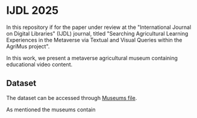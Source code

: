 # IJDL 2025

In this repository if for the paper under review at the "International Journal on Digital Libraries" (IJDL) journal, titled "Searching Agricultural Learning Experiences in the Metaverse via Textual and Visual Queries within the AgriMus project".

In this work, we present a metaverse agricultural museum containing educational video content.

## Dataset

The dataset can be accessed through [Museums file](https://github.com/aliabdari/AgriMus/blob/main/IJDL_2025/final_museums.json).

As mentioned the museums contain 




